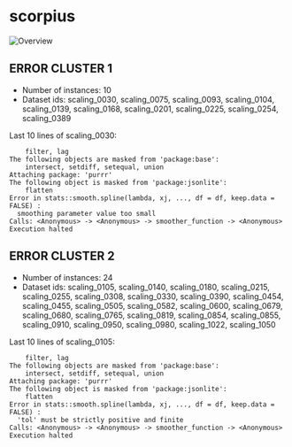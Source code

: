 # scorpius
![Overview](scorpius.svg)

## ERROR CLUSTER 1

 * Number of instances: 10
 * Dataset ids: scaling_0030, scaling_0075, scaling_0093, scaling_0104, scaling_0139, scaling_0168, scaling_0201, scaling_0225, scaling_0254, scaling_0389

Last 10 lines of scaling_0030:
```
    filter, lag
The following objects are masked from 'package:base':
    intersect, setdiff, setequal, union
Attaching package: 'purrr'
The following object is masked from 'package:jsonlite':
    flatten
Error in stats::smooth.spline(lambda, xj, ..., df = df, keep.data = FALSE) : 
  smoothing parameter value too small
Calls: <Anonymous> -> <Anonymous> -> smoother_function -> <Anonymous>
Execution halted
```

## ERROR CLUSTER 2

 * Number of instances: 24
 * Dataset ids: scaling_0105, scaling_0140, scaling_0180, scaling_0215, scaling_0255, scaling_0308, scaling_0330, scaling_0390, scaling_0454, scaling_0455, scaling_0505, scaling_0582, scaling_0600, scaling_0679, scaling_0680, scaling_0765, scaling_0819, scaling_0854, scaling_0855, scaling_0910, scaling_0950, scaling_0980, scaling_1022, scaling_1050

Last 10 lines of scaling_0105:
```
    filter, lag
The following objects are masked from 'package:base':
    intersect, setdiff, setequal, union
Attaching package: 'purrr'
The following object is masked from 'package:jsonlite':
    flatten
Error in stats::smooth.spline(lambda, xj, ..., df = df, keep.data = FALSE) : 
  'tol' must be strictly positive and finite
Calls: <Anonymous> -> <Anonymous> -> smoother_function -> <Anonymous>
Execution halted
```


